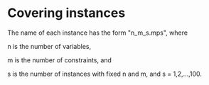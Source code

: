 # Covering instances 
The name of each instance has the form "n_m_s.mps", where

n is the number of variables,

m is the number of constraints, and

s is the number of instances with fixed n and m, and s = 1,2,...,100.

